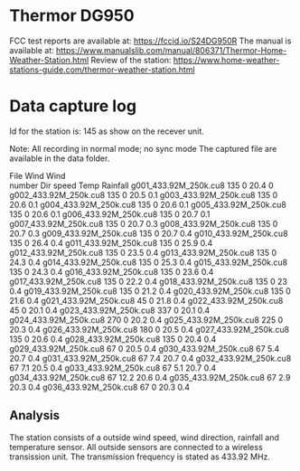 # Thermor DG950

FCC test reports are available at: https://fccid.io/S24DG950R
The manual is available at: https://www.manualslib.com/manual/806371/Thermor-Home-Weather-Station.html
Review of the station: https://www.home-weather-stations-guide.com/thermor-weather-station.html

# Data capture log

Id for the station is: 145 as show on the recever unit. 

Note: 
All recording in normal mode; no sync mode
The captured file are available in the data folder.

File 			Wind	Wind	
number			Dir 	speed	Temp	Rainfall
g001_433.92M_250k.cu8	135	0	20.4	0
g002_433.92M_250k.cu8	135	0	20.5	0.1
g003_433.92M_250k.cu8	135	0	20.6	0.1
g004_433.92M_250k.cu8	135	0	20.6	0.1
g005_433.92M_250k.cu8	135	0	20.6	0.1
g006_433.92M_250k.cu8	135	0	20.7	0.1
g007_433.92M_250k.cu8	135	0	20.7	0.3
g008_433.92M_250k.cu8	135	0	20.7	0.3
g009_433.92M_250k.cu8	135	0	20.7	0.4
g010_433.92M_250k.cu8	135	0	26.4	0.4
g011_433.92M_250k.cu8	135	0	25.9	0.4
g012_433.92M_250k.cu8	135	0	23.5	0.4
g013_433.92M_250k.cu8	135	0	24.3	0.4
g014_433.92M_250k.cu8	135	0	25.3	0.4
g015_433.92M_250k.cu8	135	0	24.3	0.4
g016_433.92M_250k.cu8	135	0	23.6	0.4
g017_433.92M_250k.cu8	135	0	22.2	0.4
g018_433.92M_250k.cu8	135	0	23	0.4
g019_433.92M_250k.cu8	135	0	21.2	0.4
g020_433.92M_250k.cu8	135	0	21.6	0.4
g021_433.92M_250k.cu8	45	0	21.8	0.4
g022_433.92M_250k.cu8	45	0	20.1	0.4
g023_433.92M_250k.cu8	337	0	20.1	0.4
g024_433.92M_250k.cu8	270	0	20.2	0.4
g025_433.92M_250k.cu8	225	0	20.3	0.4
g026_433.92M_250k.cu8	180	0	20.5	0.4
g027_433.92M_250k.cu8	135	0	20.6	0.4
g028_433.92M_250k.cu8	135	0	20.4	0.4
g029_433.92M_250k.cu8	67	0	20.5	0.4
g030_433.92M_250k.cu8	67	5.4	20.7	0.4
g031_433.92M_250k.cu8	67	7.4	20.7	0.4
g032_433.92M_250k.cu8	67	7.1	20.5	0.4
g033_433.92M_250k.cu8	67	5.1	20.7	0.4
g034_433.92M_250k.cu8	67	12.2	20.6	0.4
g035_433.92M_250k.cu8	67	2.9	20.3	0.4
g036_433.92M_250k.cu8	67	0	20.3	0.4

## Analysis


The station consists of a outside wind speed, wind direction, rainfall and temperature sensor. 
All outside sensors are connected to a wireless transission unit. 
The transmission frequency is stated as 433.92 MHz.



